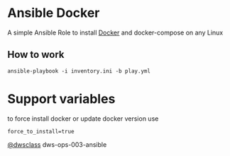 # Ansible Docker

A simple Ansible Role to install [Docker](https://www.docker.com) and docker-compose on any Linux

## How to work 

```
ansible-playbook -i inventory.ini -b play.yml
```
# Support variables
to force install docker or update docker version use
```
force_to_install=true
```
[@dwsclass](https://github.com/dwsclass/) dws-ops-003-ansible